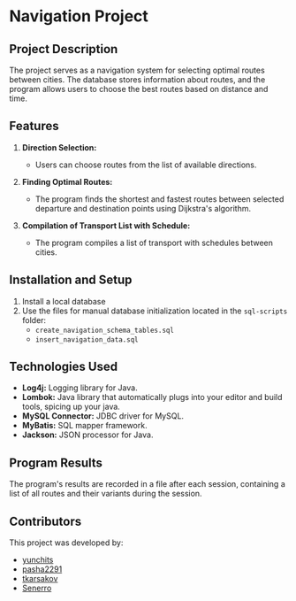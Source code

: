 # Navigation Project

## Project Description

The project serves as a navigation system for selecting optimal routes between cities. The database stores information about routes, and the program allows users to choose the best routes based on distance and time.

## Features

1. **Direction Selection:**
   - Users can choose routes from the list of available directions.

2. **Finding Optimal Routes:**
   - The program finds the shortest and fastest routes between selected departure and destination points using Dijkstra's algorithm.

3. **Compilation of Transport List with Schedule:**
   - The program compiles a list of transport with schedules between cities.

## Installation and Setup

1. Install a local database
2. Use the files for manual database initialization located in the `sql-scripts` folder:
   - `create_navigation_schema_tables.sql`
   - `insert_navigation_data.sql`

## Technologies Used

- **Log4j:** Logging library for Java.
- **Lombok:** Java library that automatically plugs into your editor and build tools, spicing up your java.
- **MySQL Connector:** JDBC driver for MySQL.
- **MyBatis:** SQL mapper framework.
- **Jackson:** JSON processor for Java.
  
## Program Results
The program's results are recorded in a file after each session, containing a list of all routes and their variants during the session.

## Contributors

This project was developed by:
- [yunchits](https://github.com/yunchits)
- [pasha2291](https://github.com/pasha2291)
- [tkarsakov](https://github.com/tkarsakov)
- [Senerro](https://github.com/Senerro)

